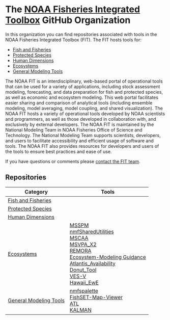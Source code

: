 # The [NOAA Fisheries Integrated Toolbox](https://noaa-fisheries-integrated-toolbox.github.io/) GitHub Organization 

In this organization you can find repositories associated with tools in the NOAA Fisheries Integrated Toolbox (FIT). The FIT hosts tools for:
- [Fish and Fisheries](https://nmfs-fish-tools.github.io/) 
- [Protected Species](https://nmfs-protected-species-tools.github.io/) 
- [Human Dimensions](https://nmfs-human-dimensions-tools.github.io/) 
- [Ecosystems](https://nmfs-ecosystem-tools.github.io/) 
- [General Modeling Tools](https://nmfs-general-modeling-tools.github.io/) 


The NOAA FIT is an interdisciplinary, web-based portal of operational tools that can be used for a variety of applications, including stock assessment modeling, forecasting, and data preparation for fish and protected species, as well as economic and ecosystem modeling. This web portal facilitates easier sharing and comparison of analytical tools (including ensemble modeling, model averaging, model coupling, and shared visualization). The NOAA FIT hosts a variety of operational tools developed by NOAA scientists and programmers, as well as those developed in collaboration with, and exclusively by external developers. The NOAA FIT is maintained by the National Modeling Team in NOAA Fisheries Office of Science and Technology. The National Modeling Team supports scientists, developers, and users to facilitate accessibility and efficient usage of software and tools. The NOAA FIT also provides resources for developers and users of the tools to ensure best practices and ease of use.

If you have questions or comments please [contact the FIT team](https://noaa-fisheries-integrated-toolbox.github.io/resources/onboarding/contact/). 

## Repositories 
| Category  | Tools |
| ------------- | ------------- |
| [Fish and Fisheries](https://nmfs-fish-tools.github.io/)   |   |
| [Protected Species](https://nmfs-protected-species-tools.github.io/)  |   |
| [Human Dimensions](https://nmfs-human-dimensions-tools.github.io/)  |   |
| [Ecosystems](https://nmfs-ecosystem-tools.github.io/)  |  [MSSPM](https://github.com/nmfs-fish-tools/MSSPM) <br /> [nmfSharedUtilities](https://github.com/nmfs-fish-tools/nmfSharedUtilities) <br /> [MSCAA](https://github.com/nmfs-fish-tools/MSCAA) <br /> [MSVPA_X2](https://github.com/nmfs-fish-tools/MSVPA_X2) <br /> [REMORA](https://github.com/nmfs-fish-tools/REMORA) <br /> [Ecosystem-Modeling Guidance](https://github.com/nmfs-fish-tools/Ecosystem-Modeling-Guidance) <br /> [Atlantis_Availability](https://github.com/nmfs-fish-tools/Atlantis_Availability) <br /> [Donut_Tool](https://github.com/nmfs-fish-tools/Donut_Tool) <br /> [VES-V](https://github.com/nmfs-fish-tools/VES-V)  <br /> [Hawaii_EwE](https://github.com/nmfs-fish-tools/Hawaii_EwE) <br /> |
| [General Modeling Tools](https://nmfs-general-modeling-tools.github.io/) | [nmfspalette](https://github.com/nmfs-fish-tools/nmfspalette) <br /> [FishSET-Map-Viewer](https://github.com/nmfs-fish-tools/FishSET-Map-Viewer) <br /> [ATL](https://github.com/nmfs-fish-tools/ATL) <br /> [KALMAN](https://github.com/nmfs-fish-tools/KALMAN)|
